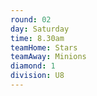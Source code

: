 ```yaml
---
round: 02
day: Saturday
time: 8.30am
teamHome: Stars
teamAway: Minions
diamond: 1
division: U8
---
```

